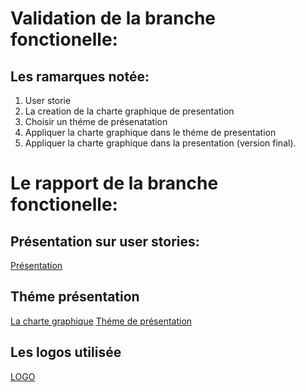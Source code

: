 # Validation de la branche fonctionelle:
## Les ramarques notée:
1. User storie
2. La creation de la charte graphique de presentation
3. Choisir un théme de présenatation
4. Appliquer la charte graphique dans le théme de presentation
5. Appliquer la charte graphique dans la presentation (version final).

# Le rapport de la branche fonctionelle:

## Présentation sur user stories:
[Présentation](https://docs.google.com/presentation/d/1nAV279i0U6LYjkUTPrI2Zd0d1p5YslMQl0IAq0BNwDY/edit?usp=sharing)

## Théme présentation
[La charte graphique](https://docs.google.com/document/d/1ChcaLO0gb-rc4wh6fTCoORnpx5wyOrUke7OMOUXfbbQ/edit#heading=h.wy7f52l7qhv3)
[Théme de présentation](https://docs.google.com/presentation/d/1iipkAvkR68LQkmU8Gks_kWtWpdhh0VEgranMk800MWM/edit#slide=id.p)


## Les logos utilisée

[LOGO](https://docs.google.com/document/d/1WfMe91BvddGaOmxz0usR-dpOietgO5iYy1aYWl-gw2s/edit)
